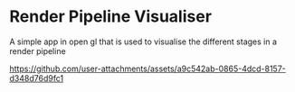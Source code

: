 # Render Pipeline Visualiser
 A simple app in open gl that is used to visualise the different stages in a render pipeline


https://github.com/user-attachments/assets/a9c542ab-0865-4dcd-8157-d348d76d9fc1

